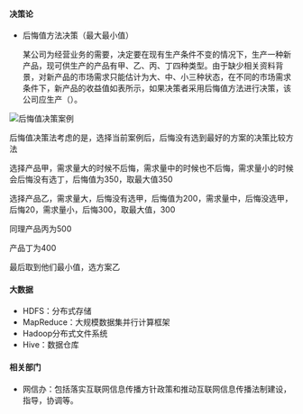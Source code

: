 #### 决策论

- 后悔值方法决策（最大最小值）

  某公司为经营业务的需要，决定要在现有生产条件不变的情况下，生产一种新产品，现可供生产的产品有甲、乙、丙、丁四种类型。由于缺少相关资料背景，对新产品的市场需求只能估计为大、中、小三种状态，在不同的市场需求条件下，新产品的收益值如表所示，如果决策者采用后悔值方法进行决策，该公司应生产（）。

![后悔值决策案例](https://github.com/youcai922/gaoxiang2022/blob/main/99src/后悔值决策案例.png?raw=true)

后悔值决策法考虑的是，选择当前案例后，后悔没有选到最好的方案的决策比较方法

选择产品甲，需求量大的时候不后悔，需求量中的时候也不后悔，需求量小的时候会后悔没有选丁，后悔值为350，取最大值350

选择产品乙，需求量大，后悔没有选甲，后悔值为200，需求量中，后悔没选甲，后悔20，需求量小，后悔300，取最大值，300

同理产品丙为500

产品丁为400

最后取到他们最小值，选方案乙



#### 大数据

- HDFS：分布式存储
- MapReduce：大规模数据集并行计算框架
- Hadoop分布式文件系统
- Hive：数据仓库



#### 相关部门

- 网信办：包括落实互联网信息传播方针政策和推动互联网信息传播法制建设，指导，协调等。
